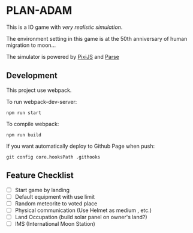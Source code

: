 # PLAN-ADAM

This is a IO game with *very realistic simulation*.

The environment setting in this game is at the 50th anniversary of human migration to moon...

The simulator is powered by [PixiJS](https://www.pixijs.com/) and [Parse](https://docs.parseplatform.org/js/guide/)

## Development

This project use webpack.

To run webpack-dev-server:
```
npm run start
```

To compile webpack:
```
npm run build
```

If you want automatically deploy to Github Page when push:
```
git config core.hooksPath .githooks
```

## Feature Checklist

 - [ ] Start game by landing
 - [ ] Default equipment with use limit
 - [ ] Random meteorite to voted place
 - [ ] Physical communication (Use Helmet as medium , etc.)
 - [ ] Land Occupation (build solar panel on owner's land?)
 - [ ] IMS (International Moon Station)
